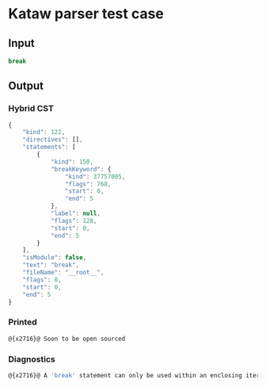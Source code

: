 # Kataw parser test case

## Input

`````js
break
`````

## Output

### Hybrid CST

```javascript
{
    "kind": 122,
    "directives": [],
    "statements": [
        {
            "kind": 150,
            "breakKeyword": {
                "kind": 37757005,
                "flags": 768,
                "start": 0,
                "end": 5
            },
            "label": null,
            "flags": 128,
            "start": 0,
            "end": 5
        }
    ],
    "isModule": false,
    "text": "break",
    "fileName": "__root__",
    "flags": 0,
    "start": 0,
    "end": 5
}
```

### Printed

```javascript
@{x2716}@ Soon to be open sourced
```

### Diagnostics

```javascript
@{x2716}@ A 'break' statement can only be used within an enclosing iteration or switch statement. - start: 5, end: 5

```

